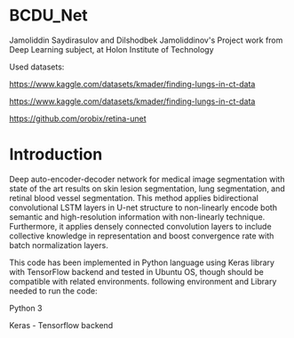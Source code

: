 # BCDU_Net
Jamoliddin Saydirasulov and Dilshodbek Jamoliddinov's Project work from Deep Learning subject, at Holon Institute of Technology

Used datasets:

https://www.kaggle.com/datasets/kmader/finding-lungs-in-ct-data

https://www.kaggle.com/datasets/kmader/finding-lungs-in-ct-data

https://github.com/orobix/retina-unet

# Introduction 

Deep auto-encoder-decoder network for medical image segmentation with state of the art results on skin lesion segmentation, lung segmentation, and retinal blood vessel segmentation. This method applies bidirectional convolutional LSTM layers in U-net structure to non-linearly encode both semantic and high-resolution information with non-linearly technique. Furthermore, it applies densely connected convolution layers to include collective knowledge in representation and boost convergence rate with batch normalization layers. 

This code has been implemented in Python language using Keras library with TensorFlow backend and tested in Ubuntu OS, though should be compatible with related environments. following environment and Library needed to run the code:

Python 3

Keras - Tensorflow backend
